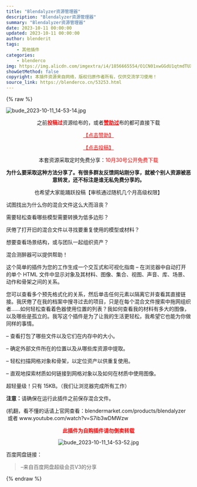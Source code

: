 ```yaml
---
title: "Blendalyzer资源管理器"
description: "Blendalyzer资源管理器"
summary: "Blendalyzer资源管理器"
date: 2023-10-11 00:00:00
updated: 2023-10-11 00:00:00
author: blenderit
tags: 
    - 其他插件
categories:
    - blenderco
img: https://img.alicdn.com/imgextra/i4/1856665554/O1CN01xwGGdU1qtmdTUXf7T_!!1856665554.jpg
showGetMethod: false
copyright: 本插件资源来自网络，版权归原作者所有，仅供交流学习使用！
source_link: https://blenderco.cn/53253.html
---
```


{% raw %}
<p><img src="https://img.alicdn.com/imgextra/i2/1856665554/O1CN01PM2XWQ1qtmdSMe4OV_!!1856665554.jpg" alt="bude_2023-10-11_14-53-14.jpg"></p><p style="text-align: center;">之前<span style="color: #ff0000;"><strong>投稿过</strong></span>资源给布的，或者<span style="color: #ff0000;"><a style="color: #ff0000;" href="https://blenderco.cn/user?action=vip"><strong>赞助过</strong></a></span>布的都可直接下载</p><p style="text-align: center;"><span style="color: #ff0000;"><a style="color: #ff0000;" href="https://blenderco.cn/user?action=vip">【点击赞助】</a></span></p><p style="text-align: center;"><span style="color: #ff0000;"><a style="color: #ff0000;" href="https://blenderco.cn/tougao">【点击投稿】</a></span></p><p style="text-align: center;">本套资源采取定时免费分享：<span style="color: #ff0000;">10月30号公开免费下载</span></p><p style="text-align: center;"><strong>为什么要采取这种方法分享了。有很多群友反馈网站刚分享，就被个别人资源被恶意转发，还不标注是谁无私免费分享的。</strong></p><p style="text-align: center;">也希望大家能踊跃投稿【审核通过随机几个月高级权限】</p><p>试图找出为什么你的混合文件这么大而沮丧？</p><p>需要轻松查看哪些模型需要转换为低多边形？</p><p>厌倦了打开旧的混合文件以寻找要重复使用的模型或材料？</p><p>想要查看场景结构，或与团队一起组织资产？</p><p>混合测醉器可以提供帮助！</p><p>这个简单的插件为您的工作生成一个交互式和可视化指南 – 在浏览器中自动打开的单个 HTML 文件中显示对象及其材料、图像、集合、视图、声音、库、场景、动作和骨架之间的关系。</p><p>您可以查看多个预先格式化的关系，然后单击任何元素以隔离它并查看其直接链接。我厌倦了在我的档案中搜寻过去的项目，只是在每个混合文件搜索中拖网组织者……如何轻松查看着色器使用位置的列表？我如何查看我的材料有多大的图像，以及哪些是孤立的。我写这个插件是为了让我的生活更轻松，我希望它也能为你做同样的事情。</p><p>– 查看打包了哪些文件以及它们在内存中的大小。</p><p>– 确定外部文件所在的位置以及从哪些库资源中提取。</p><p>– 轻松扫描网格对象和骨架，以定位资产以供重复使用。</p><p>– 直观地探索材质如何链接到网格对象以及如何在材质中使用图像。</p><p>超轻量级！只有 15KB。（我们让浏览器完成所有工作）</p><p><b>注意：</b>请确保在运行此插件之前保存混合文件。</p><p>(机翻，看不懂的话请上官网查看：blendermarket.com/products/blendalyzer   或者 www.youtube.com/watch?v=S7ib3wDMWzw</p><p style="text-align: center;"><span style="color: #ff0000;"><strong>此插件为自购插件请勿倒卖转载</strong></span></p><p style="text-align: center;"><img src="https://img.alicdn.com/imgextra/i1/1856665554/O1CN019ruW4H1qtmdU5ZKTU_!!1856665554.jpg" alt="bude_2023-10-11_14-53-52.jpg"></p><p>百度网盘链接：</p><blockquote><p>–来自百度网盘超级会员V3的分享</p></blockquote>
<div style="display: none">blenderco</div>
{% endraw %}